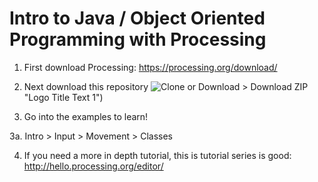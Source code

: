 # Intro to Java / Object Oriented Programming with Processing

1. First download Processing: https://processing.org/download/

2. Next download this repository
![Clone or Download > Download ZIP](pictures/download.ping) "Logo Title Text 1")

3. Go into the examples to learn!

3a. Intro > Input > Movement > Classes

4. If you need a more in depth tutorial, this is tutorial series is good: http://hello.processing.org/editor/
